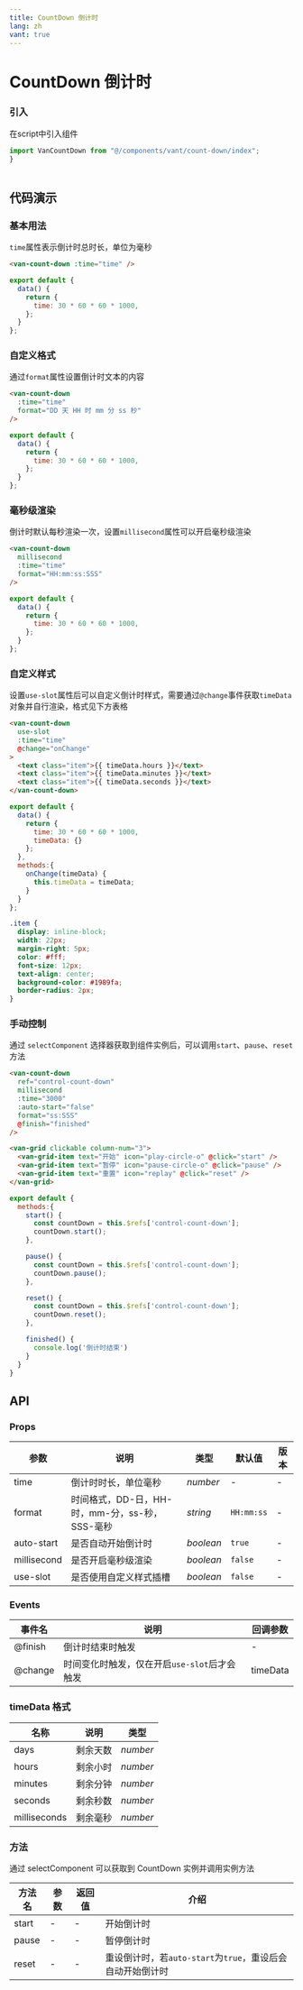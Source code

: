 ```yaml
---
title: CountDown 倒计时
lang: zh
vant: true
---
```


# CountDown 倒计时

### 引入

在script中引入组件

```js
import VanCountDown from "@/components/vant/count-down/index";
}
  
```

## 代码演示

### 基本用法

`time`属性表示倒计时总时长，单位为毫秒

```html
<van-count-down :time="time" />
```

```js
export default {
  data() {
    return {
      time: 30 * 60 * 60 * 1000,
    };
  }
};
```

### 自定义格式

通过`format`属性设置倒计时文本的内容

```html
<van-count-down
  :time="time"
  format="DD 天 HH 时 mm 分 ss 秒"
/>
```

```js
export default {
  data() {
    return {
      time: 30 * 60 * 60 * 1000,
    };
  }
};
```

### 毫秒级渲染

倒计时默认每秒渲染一次，设置`millisecond`属性可以开启毫秒级渲染

```html
<van-count-down
  millisecond
  :time="time"
  format="HH:mm:ss:SSS"
/>
```

```js
export default {
  data() {
    return {
      time: 30 * 60 * 60 * 1000,
    };
  }
};
```

### 自定义样式

设置`use-slot`属性后可以自定义倒计时样式，需要通过`@change`事件获取`timeData`对象并自行渲染，格式见下方表格

```html
<van-count-down
  use-slot
  :time="time"
  @change="onChange"
>
  <text class="item">{{ timeData.hours }}</text>
  <text class="item">{{ timeData.minutes }}</text>
  <text class="item">{{ timeData.seconds }}</text>
</van-count-down>
```

```js
export default {
  data() {
    return {
      time: 30 * 60 * 60 * 1000,
      timeData: {}
    };
  },
  methods:{
    onChange(timeData) {
      this.timeData = timeData;
    }
  }
};
```

```css
.item {
  display: inline-block;
  width: 22px;
  margin-right: 5px;
  color: #fff;
  font-size: 12px;
  text-align: center;
  background-color: #1989fa;
  border-radius: 2px;
}
```

### 手动控制

通过 `selectComponent` 选择器获取到组件实例后，可以调用`start`、`pause`、`reset`方法

```html
<van-count-down
  ref="control-count-down"
  millisecond
  :time="3000"
  :auto-start="false"
  format="ss:SSS"
  @finish="finished"
/>

<van-grid clickable column-num="3">
  <van-grid-item text="开始" icon="play-circle-o" @click="start" />
  <van-grid-item text="暂停" icon="pause-circle-o" @click="pause" />
  <van-grid-item text="重置" icon="replay" @click="reset" />
</van-grid>
```

```js
export default {
  methods:{
    start() {
      const countDown = this.$refs['control-count-down'];
      countDown.start();
    },

    pause() {
      const countDown = this.$refs['control-count-down'];
      countDown.pause();
    },

    reset() {
      const countDown = this.$refs['control-count-down'];
      countDown.reset();
    },

    finished() {
      console.log('倒计时结束')
    }
  }
}
```

## API

### Props

| 参数 | 说明 | 类型 | 默认值 | 版本 |
|------|------|------|------|------|
| time | 倒计时时长，单位毫秒 | *number* | - | - |
| format | 时间格式，DD-日，HH-时，mm-分，ss-秒，SSS-毫秒 | *string* | `HH:mm:ss` | - |
| auto-start | 是否自动开始倒计时 | *boolean* | `true` | - |
| millisecond | 是否开启毫秒级渲染 | *boolean* | `false` | - |
| use-slot | 是否使用自定义样式插槽 | *boolean* | `false` | - |

### Events

| 事件名 | 说明 | 回调参数 |
|------|------|------|
| @finish | 倒计时结束时触发 | - |
| @change | 时间变化时触发，仅在开启`use-slot`后才会触发 | timeData |

### timeData 格式

| 名称 | 说明 | 类型 |
|------|------|------|
| days | 剩余天数 | *number* |
| hours | 剩余小时 | *number* |
| minutes | 剩余分钟 | *number* |
| seconds | 剩余秒数 | *number* |
| milliseconds | 剩余毫秒 | *number* |

### 方法

通过 selectComponent 可以获取到 CountDown 实例并调用实例方法

| 方法名 | 参数 | 返回值 | 介绍 |
|------|------|------|------|
| start | - | - | 开始倒计时 |
| pause | - | - | 暂停倒计时 |
| reset | - | - | 重设倒计时，若`auto-start`为`true`，重设后会自动开始倒计时 |
